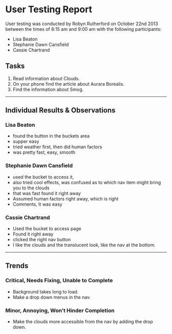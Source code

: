 # User Testing Report

User testing was conducted by Robyn Rutherford on October 22nd 2013 between the
times of 8:15 am and 9:00 am with the following participants:

- Lisa Beaton
- Stephanie Dawn Cansfield
- Cassie Chartrand

## Tasks

1. Read information about Clouds.
2. On your phone find the article about Aurara Borealis.
3. Find the information about Smog.

---

## Individual Results & Observations

### Lisa Beaton

- found the button in the buckets area
- supper easy
- tried weather first, then did human factors
- was pretty fast, easy, smooth


### Stephanie Dawn Cansfield

- used the bucket to access it,
- also tried cool effects, was confused as to which nav item might bring you to the clouds
- that was fast found it right away
- Assumed human factors right away, which is right
- Comments, It was easy

### Cassie Chartrand

- Used the bucket to access page
- Found it right away
- clicked the right nav button
- I like the clouds and the translucent look, like the nav at the bottom.


---

## Trends

### Critical, Needs Fixing, Unable to Complete

- Background takes long to load.
- Make a drop down menus in the nav.

### Minor, Annoying, Won’t Hinder Completion

- Make the clouds more accessible from the nav by adding the drop down.

